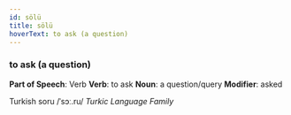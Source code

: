 ```yaml
---
id: sölü
title: sölü
hoverText: to ask (a question)
---
```


### to ask (a question)

**Part of Speech**: Verb
**Verb**: to ask
**Noun**: a question/query
**Modifier**: asked

Turkish soru /ˈsɔː.ru/
*Turkic Language Family*